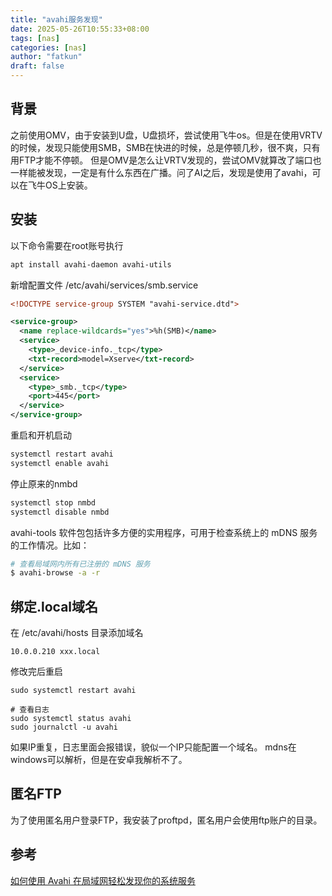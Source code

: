 ```yaml
---
title: "avahi服务发现"
date: 2025-05-26T10:55:33+08:00
tags: [nas]
categories: [nas]
author: "fatkun"
draft: false
---
```

## 背景
之前使用OMV，由于安装到U盘，U盘损坏，尝试使用飞牛os。但是在使用VRTV的时候，发现只能使用SMB，SMB在快进的时候，总是停顿几秒，很不爽，只有用FTP才能不停顿。
但是OMV是怎么让VRTV发现的，尝试OMV就算改了端口也一样能被发现，一定是有什么东西在广播。问了AI之后，发现是使用了avahi，可以在飞牛OS上安装。


## 安装
以下命令需要在root账号执行

```bash
apt install avahi-daemon avahi-utils
```


新增配置文件 /etc/avahi/services/smb.service
```xml
<!DOCTYPE service-group SYSTEM "avahi-service.dtd">

<service-group>
  <name replace-wildcards="yes">%h(SMB)</name>
  <service>
    <type>_device-info._tcp</type>
    <txt-record>model=Xserve</txt-record>
  </service>
  <service>
    <type>_smb._tcp</type>
    <port>445</port>
  </service>
</service-group>
```


重启和开机启动
```bash
systemctl restart avahi
systemctl enable avahi
```


停止原来的nmbd
```bash
systemctl stop nmbd
systemctl disable nmbd
```

avahi-tools 软件包包括许多方便的实用程序，可用于检查系统上的 mDNS 服务的工作情况。比如：
```bash
# 查看局域网内所有已注册的 mDNS 服务
$ avahi-browse -a -r
```

## 绑定.local域名
在 /etc/avahi/hosts 目录添加域名
```
10.0.0.210 xxx.local
```

修改完后重启
```
sudo systemctl restart avahi

# 查看日志
sudo systemctl status avahi
sudo journalctl -u avahi
```
如果IP重复，日志里面会报错误，貌似一个IP只能配置一个域名。
mdns在windows可以解析，但是在安卓我解析不了。

## 匿名FTP
为了使用匿名用户登录FTP，我安装了proftpd，匿名用户会使用ftp账户的目录。

## 参考
[如何使用 Avahi 在局域网轻松发现你的系统服务](https://www.hi-linux.com/posts/45401.html)